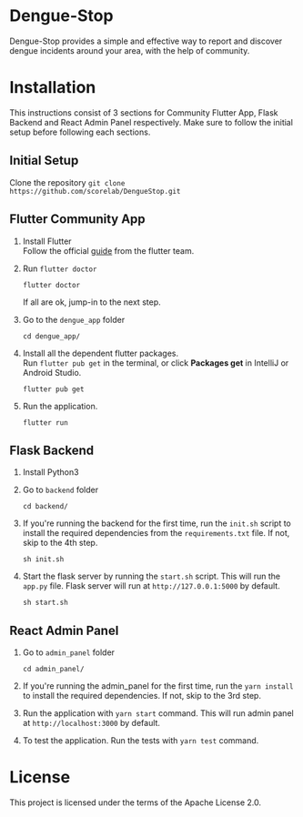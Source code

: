 # Dengue-Stop

Dengue-Stop provides a simple and effective way to report and discover dengue incidents around your area, with the help of community.

# Installation

This instructions consist of 3 sections for Community Flutter App, Flask Backend and React Admin Panel respectively. Make sure to follow the initial setup before following each sections.

## Initial Setup

Clone the repository
`git clone https://github.com/scorelab/DengueStop.git`

## Flutter Community App

1. Install Flutter  
   Follow the official [guide](https://flutter.dev/docs/get-started/install) from the flutter team.

2. Run `flutter doctor`

   ```
   flutter doctor
   ```

   If all are ok, jump-in to the next step.

3. Go to the `dengue_app` folder

   ```
   cd dengue_app/
   ```

4. Install all the dependent flutter packages.  
   Run `flutter pub get` in the terminal, or click **Packages get** in IntelliJ or Android Studio.

   ```
   flutter pub get
   ```

5. Run the application.

   ```
   flutter run
   ```

## Flask Backend

1. Install Python3

2. Go to `backend` folder

   ```
   cd backend/
   ```

3. If you're running the backend for the first time, run the `init.sh` script to install the required dependencies from the `requirements.txt` file. If not, skip to the 4th step.

   ```
   sh init.sh
   ```

4. Start the flask server by running the `start.sh` script. This will run the `app.py` file. Flask server will run at `http://127.0.0.1:5000` by default.
   ```
   sh start.sh
   ```

## React Admin Panel

1. Go to `admin_panel` folder

   ```
   cd admin_panel/
   ```

2. If you're running the admin_panel for the first time, run the `yarn install` to install the required dependencies. If not, skip to the 3rd step.

3. Run the application with `yarn start` command. This will run admin panel at `http://localhost:3000` by default.

4. To test the application. Run the tests with `yarn test` command.

# License

This project is licensed under the terms of the Apache License 2.0.
